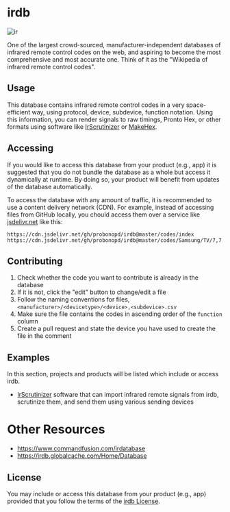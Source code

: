 # irdb


![ir](https://cloud.githubusercontent.com/assets/2480569/9023330/cc63e7fe-3897-11e5-94cb-8cb145971fd2.png)

One of the largest crowd-sourced, manufacturer-independent databases of infrared remote control codes on the web, and aspiring to become the most comprehensive and most accurate one. Think of it as the "Wikipedia of infrared remote control codes".

## Usage

This database contains infrared remote control codes in a very space-efficient way, using protocol, device, subdevice, function notation. Using this information, you can render signals to raw timings, Pronto Hex, or other formats using software like [IrScrutinizer](https://github.com/bengtmartensson/harctoolboxbundle) or [MakeHex](https://github.com/probonopd/MakeHex).

## Accessing

If you would like to access this database from your product (e.g., app) it is suggested that you do not bundle the database as a whole but access it dynamically at runtime. By doing so, your product will benefit from updates of the database automatically.

To access the database with any amount of traffic, it is recommended to use a content delivery network (CDN). For example, instead of accessing files from GitHub locally, you chould access them over a service like [jsdelivr.net](https://www.jsdelivr.com/) like this:

```
https://cdn.jsdelivr.net/gh/probonopd/irdb@master/codes/index
https://cdn.jsdelivr.net/gh/probonopd/irdb@master/codes/Samsung/TV/7,7.csv
```

## Contributing

1. Check whether the code you want to contribute is already in the database
2. If it is not, click the "edit" button to change/edit a file
3. Follow the naming conventions for files, `<manufacturer>/<devicetype>/<device>,<subdevice>.csv`
4. Make sure the file contains the codes in ascending order of the `function` column
5. Create a pull request and state the device you have used to create the file in the comment

## Examples

In this section, projects and products will be listed which include or access irdb.
* [IrScrutinizer](https://github.com/bengtmartensson/harctoolboxbundle) software that can import infrared remote signals from irdb, scrutinize them, and send them using various sending devices

# Other Resources
  * https://www.commandfusion.com/irdatabase
  * https://irdb.globalcache.com/Home/Database

## License

You may include or access this database from your product (e.g., app) provided that you follow the terms of the [irdb License](https://github.com/probonopd/irdb/blob/master/LICENSE.md).
